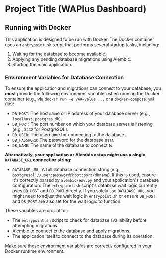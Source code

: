 # Project Title (WAPlus Dashboard)

## Running with Docker

This application is designed to be run with Docker. The Docker container uses an `entrypoint.sh` script that performs several startup tasks, including:
1.  Waiting for the database to become available.
2.  Applying any pending database migrations using Alembic.
3.  Starting the main application.

### Environment Variables for Database Connection

To ensure the application and migrations can connect to your database, you **must** provide the following environment variables when running the Docker container (e.g., via `docker run -e VAR=value ...` or a `docker-compose.yml` file):

*   `DB_HOST`: The hostname or IP address of your database server (e.g., `localhost`, `postgres_db`).
*   `DB_PORT`: The port number on which your database server is listening (e.g., `5432` for PostgreSQL).
*   `DB_USER`: The username for connecting to the database.
*   `DB_PASSWORD`: The password for the database user.
*   `DB_NAME`: The name of the database to connect to.

**Alternatively, your application or Alembic setup might use a single `DATABASE_URL` connection string:**

*   `DATABASE_URL`: A full database connection string (e.g., `postgresql://user:password@host:port/dbname`). If this is used, ensure it's correctly parsed by `alembic/env.py` and your application's database configuration. The `entrypoint.sh` script's database wait logic currently uses `DB_HOST` and `DB_PORT` directly. If you solely use `DATABASE_URL`, you might need to adjust the wait logic in `entrypoint.sh` or ensure `DB_HOST` and `DB_PORT` are also set for the wait logic to function.

These variables are crucial for:
- The `entrypoint.sh` script to check for database availability before attempting migrations.
- Alembic to connect to the database and apply migrations.
- The application itself to connect to the database during its operation.

Make sure these environment variables are correctly configured in your Docker runtime environment.

